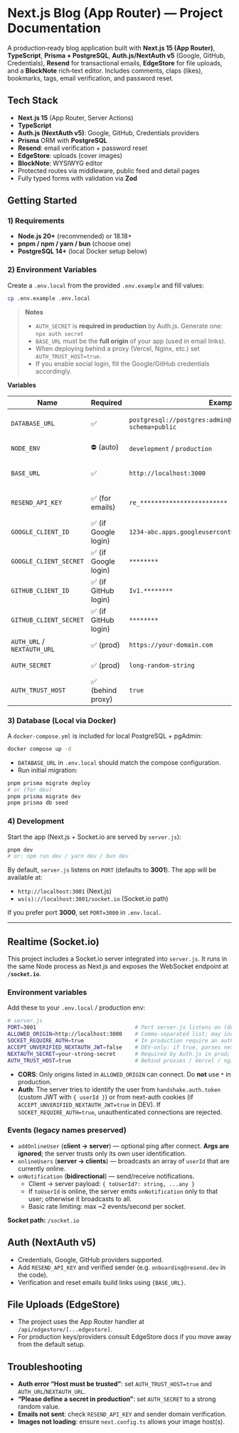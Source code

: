 # Next.js Blog (App Router) — Project Documentation

A production‑ready blog application built with **Next.js 15 (App Router)**, **TypeScript**,
**Prisma + PostgreSQL**, **Auth.js/NextAuth v5** (Google, GitHub, Credentials), **Resend** for
transactional emails, **EdgeStore** for file uploads, and a **BlockNote** rich‑text editor. Includes
comments, claps (likes), bookmarks, tags, email verification, and password reset.

## Tech Stack

- **Next.js 15** (App Router, Server Actions)
- **TypeScript**
- **Auth.js (NextAuth v5)**: Google, GitHub, Credentials providers
- **Prisma** ORM with **PostgreSQL**
- **Resend**: email verification + password reset
- **EdgeStore**: uploads (cover images)
- **BlockNote**: WYSIWYG editor
- Protected routes via middleware, public feed and detail pages
- Fully typed forms with validation via **Zod**

## Getting Started

### 1) Requirements

- **Node.js 20+** (recommended) or 18.18+
- **pnpm / npm / yarn / bun** (choose one)
- **PostgreSQL 14+** (local Docker setup below)

### 2) Environment Variables

Create a `.env.local` from the provided `.env.example` and fill values:

```bash
cp .env.example .env.local
```

> **Notes**
>
> - `AUTH_SECRET` is **required in production** by Auth.js. Generate one: `npx auth secret`
> - `BASE_URL` must be the **full origin** of your app (used in email links).
> - When deploying behind a proxy (Vercel, Nginx, etc.) set `AUTH_TRUST_HOST=true`.
> - If you enable social login, fill the Google/GitHub credentials accordingly.

**Variables**

| Name                        | Required             | Example                                  | Description                                         |
| --------------------------- | -------------------- | ---------------------------------------- | --------------------------------------------------- |
| `DATABASE_URL`              | ✅                   | `postgresql://postgres:admin@localhost:5432/postgres?schema=public` | Prisma PostgreSQL connection string.                |
| `NODE_ENV`                  | ⛔ (auto)            | `development` / `production`             | Node environment.                                   |
| `BASE_URL`                  | ✅                   | `http://localhost:3000`                  | Your app public base URL used in email links.       |
| `RESEND_API_KEY`            | ✅ (for emails)      | `re_************************`            | Resend API key to send verification & reset emails. |
| `GOOGLE_CLIENT_ID`          | ✅ (if Google login) | `1234-abc.apps.googleusercontent.com`    | Google OAuth client ID.                             |
| `GOOGLE_CLIENT_SECRET`      | ✅ (if Google login) | `********`                                | Google OAuth client secret.                         |
| `GITHUB_CLIENT_ID`          | ✅ (if GitHub login) | `Iv1.********`                            | GitHub OAuth client ID.                             |
| `GITHUB_CLIENT_SECRET`      | ✅ (if GitHub login) | `********`                                | GitHub OAuth client secret.                         |
| `AUTH_URL` / `NEXTAUTH_URL` | ✅ (prod)            | `https://your-domain.com`                 | Public URL for Auth.js.                             |
| `AUTH_SECRET`               | ✅ (prod)            | `long-random-string`                      | Secret used by Auth.js.                             |
| `AUTH_TRUST_HOST`           | ✅ (behind proxy)    | `true`                                    | Trust proxy headers for callbacks/cookies.          |

### 3) Database (Local via Docker)

A `docker-compose.yml` is included for local PostgreSQL + pgAdmin:

```bash
docker compose up -d
```

- `DATABASE_URL` in `.env.local` should match the compose configuration.
- Run initial migration:

```bash
pnpm prisma migrate deploy
# or (for dev)
pnpm prisma migrate dev
pnpm prisma db seed
```

### 4) Development

Start the app (Next.js + Socket.io are served by `server.js`):

```bash
pnpm dev
# or: npm run dev / yarn dev / bun dev
```

By default, `server.js` listens on `PORT` (defaults to **3001**). The app will be available at:
- `http://localhost:3001` (Next.js)
- `ws(s)://localhost:3001/socket.io` (Socket.io path)

If you prefer port **3000**, set `PORT=3000` in `.env.local`.

---

## Realtime (Socket.io)

This project includes a Socket.io server integrated into `server.js`. It runs in the same Node process as Next.js and exposes the WebSocket endpoint at **`/socket.io`**.

### Environment variables

Add these to your `.env.local` / production env:

```bash
# server.js
PORT=3001                               # Port server.js listens on (defaults to 3001)
ALLOWED_ORIGIN=http://localhost:3000    # Comma-separated list; may include regex: /^https:\/\/.*\.vercel\.app$/
SOCKET_REQUIRE_AUTH=true                # In production require an authenticated user
ACCEPT_UNVERIFIED_NEXTAUTH_JWT=false    # DEV-only: if true, parses next-auth JWT from cookie WITHOUT signature verification
NEXTAUTH_SECRET=your-strong-secret      # Required by Auth.js in prod; also used by socket cookie parsing
AUTH_TRUST_HOST=true                    # Behind proxies / Vercel / nginx
```

- **CORS**: Only origins listed in `ALLOWED_ORIGIN` can connect. Do **not** use `*` in production.
- **Auth**: The server tries to identify the user from `handshake.auth.token` (custom JWT with `{ userId }`) or from next-auth cookies (if `ACCEPT_UNVERIFIED_NEXTAUTH_JWT=true` in DEV). If `SOCKET_REQUIRE_AUTH=true`, unauthenticated connections are rejected.

### Events (legacy names preserved)

- `addOnlineUser` (**client → server**) — optional ping after connect. **Args are ignored**; the server trusts only its own user identification.
- `onlineUsers` (**server → clients**) — broadcasts an array of `userId` that are currently online.
- `onNotification` (**bidirectional**) — send/receive notifications.
    - Client → server payload: `{ toUserId?: string, ...any }`
    - If `toUserId` is online, the server emits `onNotification` only to that user; otherwise it broadcasts to all.
    - Basic rate limiting: max ~2 events/second per socket.

**Socket path:** `/socket.io`


## Auth (NextAuth v5)

- Credentials, Google, GitHub providers supported.
- Add `RESEND_API_KEY` and verified sender (e.g. `onboarding@resend.dev` in the code).
- Verification and reset emails build links using `{BASE_URL}`.

## File Uploads (EdgeStore)

- The project uses the App Router handler at `/api/edgestore/[...edgestore]`.
- For production keys/providers consult EdgeStore docs if you move away from the default setup.

## Troubleshooting

- **Auth error “Host must be trusted”**: set `AUTH_TRUST_HOST=true` and `AUTH_URL`/`NEXTAUTH_URL`.
- **“Please define a secret in production”**: set `AUTH_SECRET` to a strong random value.
- **Emails not sent**: check `RESEND_API_KEY` and sender domain verification.
- **Images not loading**: ensure `next.config.ts` allows your image host(s).